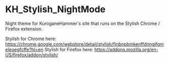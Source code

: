 # KH_Stylish_NightMode
Night theme for KuroganeHammer's site that runs on the Stylish Chrome / Firefox extension.

Stylish for Chrome here: https://chrome.google.com/webstore/detail/stylish/fjnbnpbmkenffdnngjfgmeleoegfcffe?hl=en
Stylish for Firefox here: https://addons.mozilla.org/en-US/firefox/addon/stylish/
